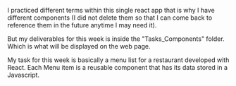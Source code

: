 I practiced different terms within this single react app that is why I have different components (I did not delete them so that I can come back to reference them in the future anytime I may need it).

But my deliverables for this week is inside the "Tasks_Components" folder. Which is what will be displayed on the web page.

My task for this week is basically a menu list for a restaurant developed with React.
Each Menu item is a reusable component that has its data stored in a Javascript.
